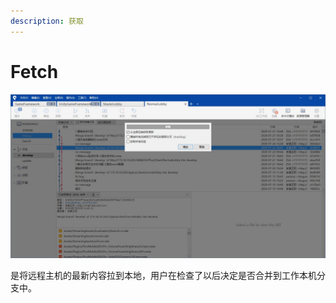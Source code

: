```yaml
---
description: 获取
---
```


# Fetch

![](../../.gitbook/assets/5.jpg)

是将远程主机的最新内容拉到本地，用户在检查了以后决定是否合并到工作本机分支中。

